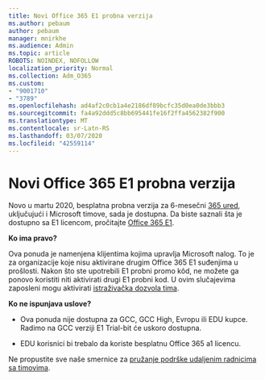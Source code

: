 ```yaml
---
title: Novi Office 365 E1 probna verzija
ms.author: pebaum
author: pebaum
manager: mnirkhe
ms.audience: Admin
ms.topic: article
ROBOTS: NOINDEX, NOFOLLOW
localization_priority: Normal
ms.collection: Adm_O365
ms.custom:
- "9001710"
- "3789"
ms.openlocfilehash: ad4af2c0cb1a4e2186df89bcfc35d0ea0de3bbb3
ms.sourcegitcommit: fa4a92ddd5c8bb695441fe16f2ffa4562382f900
ms.translationtype: MT
ms.contentlocale: sr-Latn-RS
ms.lasthandoff: 03/07/2020
ms.locfileid: "42559114"
---
```

# <a name="new-office-365-e1-trial"></a>Novi Office 365 E1 probna verzija

Novo u martu 2020, besplatna probna verzija za 6-mesečni [365 ured](https://docs.microsoft.com/MicrosoftTeams/e1-trial-license), uključujući i Microsoft timove, sada je dostupna. Da biste saznali šta je dostupno sa E1 licencom, pročitajte [Office 365 E1](https://www.microsoft.com/microsoft-365/business/office-365-enterprise-e1-business-software).

**Ko ima pravo?**

Ova ponuda je namenjena klijentima kojima upravlja Microsoft nalog. To je za organizacije koje nisu aktivirane drugim Office 365 E1 suđenjima u prošlosti. Nakon što ste upotrebili E1 probni promo kôd, ne možete ga ponovo koristiti niti aktivirati drugi E1 probni kod. U ovim slučajevima zaposleni mogu aktivirati [istraživačka dozvola tima](https://docs.microsoft.com/MicrosoftTeams/teams-exploratory).

**Ko ne ispunjava uslove?**

- Ova ponuda nije dostupna za GCC, GCC High, Evropu ili EDU kupce. Radimo na GCC verziji E1 Trial-bit će uskoro dostupna.

 - EDU korisnici bi trebalo da koriste besplatnu Office 365 a1 licencu.

Ne propustite sve naše smernice za [pružanje podrške udaljenim radnicima sa timovima](https://docs.microsoft.com/MicrosoftTeams/support-remote-work-with-teams).
